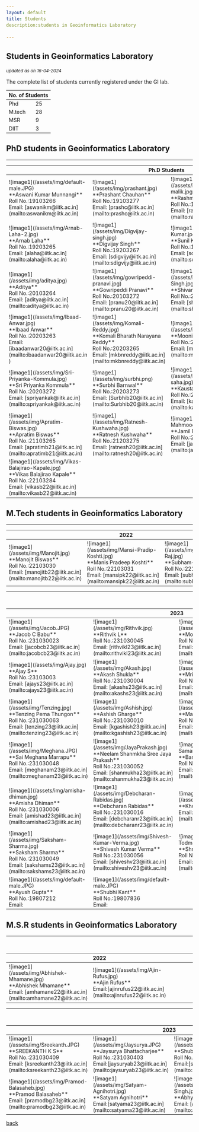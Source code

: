 ```yaml
---
layout: default
title: Students
description:students in Geoinformatics Laboratory

---
```

## Students in Geoinformatics Laboratory
<p><i><small>updated as on 16-04-2024</small></i></p>
The complete list of students currently registered under the GI lab.
<table>
<colgroup>
<col width="60%" />
<col width="40%" />
</colgroup>
<thead>
<tr class="header">
<th colspan="2">No. of Students</th>
</tr>
</thead>
<tbody>
<tr>
<td>Phd</td>
<td>25</td>
</tr>
<tr>
<td>M.tech</td>
<td>28</td>
</tr>
<tr>
<td>MSR</td>
<td>9</td>
</tr>
<tr>
<td>DIIT</td>
<td>3</td>
</tr>
</tbody>
</table>  

## PhD students in Geoinformatics Laboratory

* * *
<table>
<colgroup>
<col width="25%" />
<col width="25%" />
<col width="25%" />
<col width="25%" />
</colgroup>
<thead>
<tr class="header">
<th colspan="4">Ph.D Students</th>
</tr>
</thead>
<tbody>

<tr>
<td markdown="span">![image1](/assets/img/default-male.JPG)<br>
**Aswani Kumar Munnangi**<br>
Roll No.:19103266 <br>
Email: [aswanikm@iitk.ac.in](mailto:aswanikm@iitk.ac.in)<br>

</td>
<td markdown="span">![image1](/assets/img/prashant.jpg)<br>
**Prashant Chauhan**<br>
Roll No.:19103277 <br>
Email: [prashc@iitk.ac.in](mailto:prashc@iitk.ac.in)<br>

</td>
<td markdown="span">![image1](/assets/img/rashmi-malik.jpg)<br>
**Rashmi Malik**<br>
Roll No.:19103281 <br>
Email: [rashmi@iitk.ac.in](mailto:rashmi@iitk.ac.in)<br>

</td>
<td markdown="span">![image1](/assets/img/rohit-rajput.jpg)<br>
**Rohit Rajput**<br>
Roll No.:19103282 <br>
Email: [rrajput@iitk.ac.in](mailto:rrajput@iitk.ac.in)<br>

</td>
</tr>

<tr>
<td markdown="span">![image1](/assets/img/Arnab-Laha-2.jpg)<br>
**Arnab Laha**<br>
Roll No.:19203265 <br>
Email: [alaha@iitk.ac.in](mailto:alaha@iitk.ac.in)<br>

</td>
<td markdown="span">![image1](/assets/img/Digvijay-singh.jpg)<br>
**Digvijay Singh**<br>
Roll No.:19203267 <br>
Email: [sdigvijy@iitk.ac.in](mailto:sdigvijy@iitk.ac.in)<br>

</td>
<td markdown="span">![image1](/assets/img/Sunil-Kumar.jpg)<br>
**Sunil Kumar**<br>
Roll No.:19203270 <br>
Email: [sdigvijy@iitk.ac.in](mailto:sdigvijy@iitk.ac.in)<br>

</td>
<td markdown="span">![image1](/assets/img/Abhilasha-Garkoti.jpg)<br>
**Abhilasha Garkoti**<br>
Roll No.:20103261 <br>
Email: [garkotiab@iitk.ac.in](mailto:garkotiab@iitk.ac.in)<br>

</td>
</tr>

<tr>
<td markdown="span">![image1](/assets/img/aditya.jpg)<br>
**Aditya**<br>
Roll No.:20103264 <br>
Email: [aditya@iitk.ac.in](mailto:aditya@iitk.ac.in)<br>

</td>
<td markdown="span">![image1](/assets/img/gowripeddi-pranavi.jpg)<br>
**Gowripeddi Pranavi**<br>
Roll No.:20103272<br>
Email: [pranu20@iitk.ac.in](mailto:pranu20@iitk.ac.in)<br>

</td>
<td markdown="span">![image1](/assets/img/Shivangi-Singh.jpg)<br>
**Shivangi Singh**<br>
Roll No.:20103293<br>
Email: [shivangi@iitk.ac.in](mailto:shivangi@iitk.ac.in)<br>

</td>
<td markdown="span">![image1](/assets/img/vikas.png)<br>
**Vikash Kumar**<br>
Roll No.:20103306<br>
Email: [vikas@iitk.ac.in](mailto:vikas@iitk.ac.in)<br>

</td>
</tr>

<tr>
<td markdown="span">![image1](/assets/img/Ibaad-Anwar.jpg)<br>
**Ibaad Anwar**<br>
Roll No.:20203263<br>
Email: [ibaadanwar20@iitk.ac.in](mailto:ibaadanwar20@iitk.ac.in )<br>

</td>
<td markdown="span">![image1](/assets/img/Komali-Reddy.jpg)<br>
**Komali Bharath Narayana Reddy**<br>
Roll No.:20203265<br>
Email: [mkbnreddy@iitk.ac.in](mailto:mkbnreddy@iitk.ac.in)<br>

</td>
<td markdown="span">![image1](/assets/img/moonis.png)<br>
**Moonis Ali**<br>
Roll No.:20203266<br>
Email: [moonisali20@iitk.ac.in](mailto:moonisali20@iitk.ac.in)<br>

</td>
<td markdown="span">![image1](/assets/img/shilpi-chakraborty.jpg)<br>
**Shilpi Chakraborty**<br>
Roll No.:20203270<br>
Email: [shilpic@iitk.ac.in](mailto:shilpic@iitk.ac.in)<br>

</td>
</tr>

<tr>
<td markdown="span">![image1](/assets/img/Sri-Priyanka-Kommula.jpg)<br>
**Sri Priyanka Kommula**<br>
Roll No.:20203272<br>
Email: [spriyankak@iitk.ac.in](mailto:spriyankak@iitk.ac.in)<br>

</td>
<td markdown="span">![image1](/assets/img/surbhi.png)<br>
**Surbhi Barnwal**<br>
Roll No.:20203273<br>
Email: [Surbhib20@iitk.ac.in](mailto:Surbhib20@iitk.ac.in)<br>

</td>
<td markdown="span">![image1](/assets/img/kaustav-saha.jpg)<br>
**Kaustav Saha**<br>
Roll No.:21103271<br>
Email: [kaustavs21@iitk.ac.in](mailto:kaustavs21@iitk.ac.in)<br>

</td>
<td markdown="span">![image1](/assets/img/vivekanand.png)<br>
**Vivek Anand**<br>
Roll No.:21103276<br>
Email: [viveka21@iitk.ac.in](mailto:viveka21@iitk.ac.in)<br>

</td>
</tr>

<tr>
<td markdown="span">![image1](/assets/img/Apratim-Biswas.jpg)<br>
**Apratim Biswas**<br>
Roll No.:21103265<br>
Email: [apratimb21@iitk.ac.in](mailto:apratimb21@iitk.ac.in)<br>

</td>
<td markdown="span">![image1](/assets/img/Ratnesh-Kushwaha.jpg)<br>
**Ratnesh Kushwaha**<br>
Roll No.:21203275<br>
Email: [ratnesh20@iitk.ac.in](mailto:ratnesh20@iitk.ac.in)<br>

</td>
<td markdown="span">![image1](/assets/img/Jamil-Mahmood.jpg)<br>
**Jamil Mahmood**<br>
Roll No.:22103270<br>
Email: [jamilm22@iitk.ac.in](mailto:jamilm22@iitk.ac.in)<br>

</td>
<td markdown="span">![image1](/assets/img/S-Kirthana.jpg)<br>
**S. Kirthana**<br>
Roll No.:22103271<br>
Email: [kirthanas@iitk.ac.in](mailto:kirthanas@iitk.ac.in)<br>

</td>
</tr>

<tr>
<td markdown="span">![image1](/assets/img/Vikas-Balajirao-Kapale.jpg)<br>
**Vikas Balajirao Kapale**<br>
Roll No.:22103284<br>
Email: [vikasb22@iitk.ac.in](mailto:vikasb22@iitk.ac.in)<br>

</td>
<td markdown="span"></td>
<td markdown="span"></td>
<td markdown="span"></td>
</tr>
</tbody>
</table>


## M.Tech students in Geoinformatics Laboratory

* * *

<table>
<colgroup>
<col width="25%" />
<col width="25%" />
<col width="25%" />
<col width="25%" />
</colgroup>
<thead>
<tr class="header">
<th colspan="4">2022</th>
</tr>
</thead>
<tbody>
<tr>
<td markdown="span">![image1](/assets/img/Manojit.jpg)<br>
**Manojit Biswas**<br>
Roll No.:22103030 <br>
Email: [manojitb22@iitk.ac.in](mailto:manojitb22@iitk.ac.in)<br>

</td>
<td markdown="span">![image1](/assets/img/Mansi-Pradip-Koshti.jpg)<br>
**Manis Pradeep Koshti**<br>
Roll No.:22103031 <br>
Email: [mansipk22@iitk.ac.in](mailto:mansipk22@iitk.ac.in)<br>

</td>
<td markdown="span">![image1](/assets/img/Subham-Raj.jpg)<br>
**Subham-Raj**<br>
Roll No.:22103070 <br>	
Email: [subhamr22@iitk.ac.in](mailto:subhamr22@iitk.ac.in)<br>

</td>
<td markdown="span"></td>

</tr>
</tbody>
</table>

* * *
<br>
<table>
<colgroup>
<col width="25%" />
<col width="25%" />
<col width="25%" />
<col width="25%" />
</colgroup>
<thead>
<tr class="header">
<th colspan="4">2023</th>
</tr>
</thead>
<tbody>
<tr>
<td markdown="span">![image1](/assets/img/Jacob.JPG)<br>
**Jacob C Babu**<br>
Roll No.:231030023<br>
Email: [jacobcb23@iitk.ac.in](mailto:jacobcb23@iitk.ac.in)<br>

</td>
<td markdown="span">![image1](/assets/img/Rithvik.jpg)<br>
**Rithvik L**<br>
Roll No.:231030045<br>	
Email: [rithvikl23@iitk.ac.in](mailto:rithvikl23@iitk.ac.in)<br>

</td>
<td markdown="span">![image1](/assets/img/Saize.jpeg)<br>
**Mohammad Saize Ali**<br>
Roll No.:231030037<br>
Email:[msaizeali23@iitk.ac.in](mailto:msaizeali23@iitk.ac.in)<br>

</td>
<td markdown="span">![image1](/assets/img/Vinay.jpg)<br>
**Vinay Rajesh Auti**<br>
Roll No.:231030066<br>	
Email: [vinayr23@iitk.ac.in](mailto:vinayr23@iitk.ac.in)<br>

</td>
</tr>
<tr>

<td markdown="span">![image1](/assets/img/Ajay.jpg)<br>
**Ajay S**<br>
Roll No.:23103003<br>
Email: [ajays23@iitk.ac.in](mailto:ajays23@iitk.ac.in)<br>

</td>
<td markdown="span">![image1](/assets/img/Akash.jpg)<br>
**Akash Shukla**<br>
Roll No.:231030004<br>
Email: [akashs23@iitk.ac.in](mailto:akashs23@iitk.ac.in)<br>

</td>
<td markdown="span">![image1](/assets/img/Mriganka.jpg)<br>
**Mriganka Shekhar Barman**<br>
Roll No.:231030038<br>	
Email: [mrigankasb23@iitk.ac.in](mailto:mrigankasb23@iitk.ac.in)<br>

</td>
<td markdown="span">![image1](/assets/img/Arunabh.jpg)<br>
**Arunabh Dihingia**<br>
Roll No.:231030008<br>
Email:[arunabhd23@iitk.ac.in](mailto:arunabhd23@iitk.ac.in)<br>

</td>
</tr>
<tr>
<td markdown="span">![image1](/assets/img/Tenzing.jpg)<br>
**Tenzing Pema Thungon**<br>
Roll No.:231030063<br>	
Email: [tenzing23@iitk.ac.in](mailto:tenzing23@iitk.ac.in)<br>

</td>
<td markdown="span">![image1](/assets/img/Ashish.jpg)<br>
**Ashish Gharge**<br>
Roll No.:231030010<br>
Email: [kgashish23@iitk.ac.in](mailto:kgashish23@iitk.ac.in)<br>

</td>
<td markdown="span">![image1](/assets/img/Manoneet.jpeg)<br>
**Manoneet Gawali**<br>
Roll No.:231030035<br>	
Email: [manoneetag23@iitk.ac.in](mailto:manoneetag23@iitk.ac.in)<br>

</td>
<td markdown="span">![image1](/assets/img/Chaitanya.jpeg)<br>
**Chaitanya Kumar**<br>
Roll No.:231030015<br>	
Email: [chaitanyak23@iitk.ac.in](mailto:chaitanyak23@iitk.ac.in)<br>

</td>
</tr>
<tr>
<td markdown="span">![image1](/assets/img/Meghana.JPG)<br>
**Sai Meghana Marrapu**<br>
Roll No.:231030048<br>	
Email: [meghanam23@iitk.ac.in](mailto:meghanam23@iitk.ac.in)<br>

</td>
<td markdown="span">![image1](/assets/img/JayaPrakash.jpg)<br>
**Neelam Shanmkha Sree Jaya Prakash**<br>
Roll No.:231030052<br>
Email: [shanmukha23@iitk.ac.in](mailto:shanmukha23@iitk.ac.in)<br>

</td>
<td markdown="span">![image1](/assets/img/Bandi-Samanvitha.jpg)<br>
**Bandi Samanvitha**<br>
Roll No.:231030014<br>
Email: [bandis23@iitk.ac.in](mailto:bandis23@iitk.ac.in)<br>

</td>
<td markdown="span">![image1](/assets/img/abhijeet.jpg)<br>
**Abhijeet**<br>
Roll No.:231030002<br>
Email:[abhijeet23@iitk.ac.in](mailto:abhijeet23@iitk.ac.in)<br>

</td>
</tr>
<tr>
<td markdown="span">![image1](/assets/img/amisha-dhiman.jpg)<br>
**Amisha Dhiman**<br>
Roll No.:231030006<br>
Email: [amishad23@iitk.ac.in](mailto:amishad23@iitk.ac.in)<br>

</td>
<td markdown="span">![image1](/assets/img/Debcharan-Rabidas.jpg)<br>
**Debcharan Rabidas**<br>
Roll No.:231030016<br>
Email: [debcharanr23@iitk.ac.in](mailto:debcharanr23@iitk.ac.in)<br>

</td>
<td markdown="span">![image1](/assets/img/Khushbu.jpg)<br>
**Khushbu(BT-MT)**<br>	
Email: [khushbu20@iitk.ac.in](mailto:khushbu20@iitk.ac.in)<br>

</td>
<td markdown="span">![image1](/assets/img/Rachith-Vasuman.jpg)<br>
**Rachith Vasuman S**<br>
Roll No.:231030042<br>
Email:[rachithvs23@iitk.ac.in](mailto:rachithvs23@iitk.ac.in)<br>

</td>
</tr>
<tr>
<td markdown="span">![image1](/assets/img/Saksham-Sharma.jpg)<br>
**Saksham Sharma**<br>
Roll No.:231030049<br>
Email: [sakshams23@iitk.ac.in](mailto:sakshams23@iitk.ac.in)<br>

</td>
<td markdown="span">![image1](/assets/img/Shivesh-Kumar-Verma.jpg)<br>
**Shivesh Kumar Verma**<br>
Roll No.:231030056<br>
Email: [shiveshv23@iitk.ac.in](mailto:shiveshv23@iitk.ac.in)<br>

</td>
<td markdown="span">![image1](/assets/img/Shreya-Todmal.jpg)<br>
**Shreya Todmal**<br>
Roll No.:231030057<br>
Email: [shreyat23@iitk.ac.in](mailto:shreyat23@iitk.ac.in)<br>

</td>
<td markdown="span">![image1](/assets/img/Shivang-Pandit.jpg)<br>
**Shivang Pandit**<br>
Roll No.:231030055<br>
Email: [shivang23@iitk.ac.in](mailto:shivang23@iitk.ac.in)<br>

</td>
</tr>

<tr>
<td markdown="span">![image1](/assets/img/default-male.JPG)<br>
**Ayush Gupta**<br>
Roll No.:19807212<br>
Email: <br>

</td>
<td markdown="span">![image1](/assets/img/default-male.JPG)<br>
**Shubhi Kant**<br>
Roll No.:19807836<br>
Email: <br>

</td>
<td markdown="span"></td>
<td markdown="span"></td>
</tr>
</tbody>
</table>

## M.S.R students in Geoinformatics Laboratory
* * *
<br>
<table>
<colgroup>
<col width="25%" />
<col width="25%" />
<col width="25%" />
<col width="25%" />
</colgroup>
<thead>
<tr class="header">
<th colspan="4">2022</th>
</tr>
</thead>
<tbody>
<tr>
<td markdown="span">![image1](/assets/img/Abhishek-Mhamane.jpg)<br>
**Abhishek Mhamane**<br>
Email: [amhamane22@iitk.ac.in](mailto:amhamane22@iitk.ac.in)<br>

</td>
<td markdown="span">![image1](/assets/img/Ajin-Rufus.jpg)<br>
**Ajin Rufus**<br>
Email:[ajinrufus22@iitk.ac.in](mailto:ajinrufus22@iitk.ac.in)<br>

</td>
<td markdown="span"></td>
<td markdown="span"></td>
</tr>
</tbody>
</table>

* * *
<br>
<table>
<colgroup>
<col width="25%" />
<col width="25%" />
<col width="25%" />
<col width="25%" />
</colgroup>
<thead>
<tr class="header">
<th colspan="4">2023</th>
</tr>
</thead>
<tbody>

<tr>
<td markdown="span">![image1](/assets/img/Sreekanth.JPG)<br>
**SREEKANTH K S**<br>
Roll No.:231030409<br>	
Email: [ksreekanth23@iitk.ac.in](mailto:ksreekanth23@iitk.ac.in)<br>

</td>
<td markdown="span">![image1](/assets/img/Jaysurya.JPG)<br>
**Jaysurya Bhattacharjee**<br>
Roll No.:231030403<br>
Email:[jaysuryab23@iitk.ac.in](mailto:jaysuryab23@iitk.ac.in)<br>

</td>
<td markdown="span">![image1](/assets/img/Shubham.jpg)<br>
**Shubham Mishra**<br>
Roll No.:231030407<br>
Email:[shubhamm23@iitk.ac.in](mailto:shubhamm23@iitk.ac.in)<br>

</td>
<td markdown="span">![image1](/assets/img/Anukul-Dwivedi.jpg)<br>
**Anukul Dwivedi**<br>
Email:[anukuld23@iitk.ac.in](mailto:anukuld23@iitk.ac.in)<br>

</td>
</tr>

<tr>
<td markdown="span">![image1](/assets/img/Pramod-Balasaheb.jpg)<br>
**Pramod Balasaheb**<br>
Email: [pramodbg23@iitk.ac.in](mailto:pramodbg23@iitk.ac.in)<br>

</td>
<td markdown="span">![image1](/assets/img/Satyam-Agnihotri.jpg)<br>
**Satyam Agnihotri**<br>
Email:[satyama23@iitk.ac.in](mailto:satyama23@iitk.ac.in)<br>

</td>
<td markdown="span">![image1](/assets/img/Abhyuday-Singh.jpg)<br>
**Abhyuday Singh(DIIT)**<br>
Email: [abhyudays23@iitk.ac.in](mailto:abhyudays23@iitk.ac.in)<br>

</td>
<td markdown="span">![image1](/assets/img/Reetu-Rawat.jpg)<br>
**Reetu Rawat(DIIT)**<br>
Email:[rreetu23@iitk.ac.in](mailto:rreetu23@iitk.ac.in)<br>
</td>
</tr>
</tbody>
</table>

[back](./)



